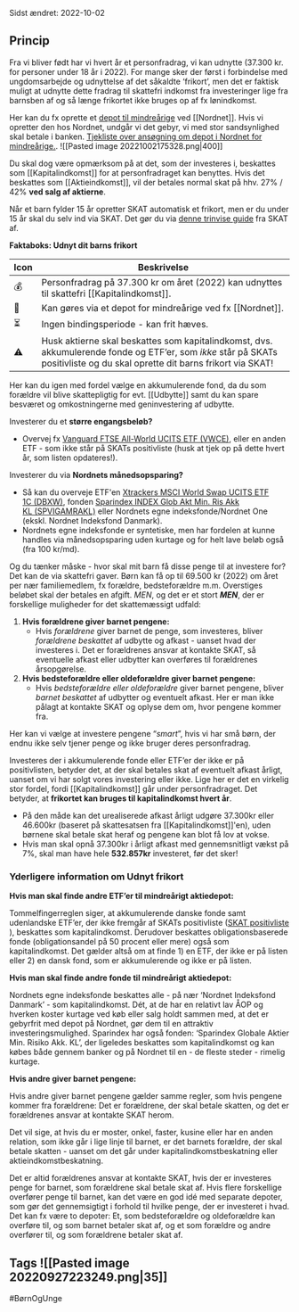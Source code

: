 Sidst ændret: 2022-10-02

## Princip
Fra vi bliver født har vi hvert år et personfradrag, vi kan udnytte (37.300 kr. for personer under 18 år i 2022). 
For mange sker der først i forbindelse med ungdomsarbejde og udnyttelse af det såkaldte ‘frikort’, men det er faktisk muligt at udnytte dette fradrag til skattefri indkomst fra investeringer lige fra barnsben af og så længe frikortet ikke bruges op af fx lønindkomst.

Her kan du fx oprette et [depot til mindreårige](https://www.nordnet.dk/onboarding) ved [[Nordnet]]. Hvis vi opretter den hos Nordnet, undgår vi det gebyr, vi med stor sandsynlighed skal betale i banken. [Tjekliste over ansøgning om depot i Nordnet for mindreårige.](https://nordnetforms.scrive.com/Survey/AnswerSurvey/3ca572a9-cab0-40db-8ab5-855160580e2e). 
![[Pasted image 20221002175328.png|400]]

Du skal dog være opmærksom på at det, som der investeres i, beskattes som [[Kapitalindkomst]] for at personfradraget kan benyttes. Hvis det beskattes som [[Aktieindkomst]], vil der betales normal skat på hhv. 27% / 42% **ved salg af aktierne**. 

Når et barn fylder 15 år opretter SKAT automatisk et frikort, men er du under 15 år skal du selv ind via SKAT. Det gør du via [denne trinvise guide](https://skat.dk/skat.aspx?oid=3449) fra SKAT af.

**Faktaboks: Udnyt dit barns frikort**

Icon | Beskrivelse
------------ | ------------
💰 | Personfradrag på 37.300 kr om året (2022) kan udnyttes til skattefri [[Kapitalindkomst]].
**👶** | Kan gøres via et depot for mindreårige ved fx [[Nordnet]].
⏳ | Ingen bindingsperiode - kan frit hæves.
⚠️ | Husk aktierne skal beskattes som kapitalindkomst, dvs. akkumulerende fonde og ETF’er, som _ikke_ står på SKATs positivliste og du skal oprette dit barns frikort via SKAT!

Her kan du igen med fordel vælge en akkumulerende fond, da du som forældre vil blive skattepligtig for evt. [[Udbytte]] samt du kan spare besværet og omkostningerne med geninvestering af udbytte.

Investerer du et **større engangsbeløb?** 
- Overvej fx [Vanguard FTSE All-World UCITS ETF (VWCE)](https://www.nordnet.dk/markedet/etf-lister/17086750-vanguard-ftse-all-world), eller en anden ETF - som ikke står på SKATs positivliste (husk at tjek op på dette hvert år, som listen opdateres!).

Investerer du via **Nordnets månedsopsparing?** 
- Så kan du overveje ETF'en [Xtrackers MSCI World Swap UCITS ETF 1C (DBXW)](https://www.nordnet.dk/markedet/etf-lister/16128193-xtrackers-msci-world?details), fonden [Sparindex INDEX Glob Akt Min. Ris Akk KL (SPVIGAMRAKL)](https://www.nordnet.dk/markedet/investeringsforeninger-liste/16670432-sparindex-index-glob) eller Nordnets egne indeksfonde/Nordnet One (ekskl. Nordnet Indeksfond Danmark). 
- Nordnets egne indeksfonde er syntetiske, men har fordelen at kunne handles via månedsopsparing uden kurtage og for helt lave beløb også (fra 100 kr/md).

Og du tænker måske - hvor skal mit barn få disse penge til at investere for? Det kan de via skattefri gaver. Børn kan få op til 69.500 kr (2022) om året per nær familiemedlem, fx forældre, bedsteforældre m.m. Overstiges beløbet skal der betales en afgift.
*MEN*, og det er et stort ***MEN***, der er forskellige muligheder for det skattemæssigt udfald:

1. **Hvis forældrene giver barnet pengene:**
	- Hvis *forældrene* giver barnet de penge, som investeres, bliver *forældrene beskattet* af udbytte og afkast - uanset hvad der investeres i. Det er forældrenes ansvar at kontakte SKAT, så eventuelle afkast eller udbytter kan overføres til forældrenes årsopgørelse.
2. **Hvis bedsteforældre eller oldeforældre giver barnet pengene:**
	- Hvis *bedsteforældre eller oldeforældre* giver barnet pengene, bliver *barnet beskattet* af udbytter og eventuelt afkast. Her er man ikke pålagt at kontakte SKAT og oplyse dem om, hvor pengene kommer fra.

Her kan vi vælge at investere pengene “*smart*”, hvis vi har små børn, der endnu ikke selv tjener penge og ikke bruger deres personfradrag. 

Investeres der i akkumulerende fonde eller ETF’er der ikke er på positivlisten, betyder det, at der skal betales skat af eventuelt afkast årligt, uanset om vi har solgt vores investering eller ikke. Lige her er det en virkelig stor fordel, fordi [[Kapitalindkomst]] går under personfradraget. Det betyder, at **frikortet kan bruges til kapitalindkomst hvert år**.
- På den måde kan det urealiserede afkast årligt udgøre 37.300kr eller 46.600kr (baseret på skattesatsen fra [[Kapitalindkomst]]'en), uden børnene skal betale skat heraf og pengene kan blot få lov at vokse.  
- Hvis man skal opnå 37.300kr i årligt afkast med gennemsnitligt vækst på 7%, skal man have hele **532.857kr** investeret, før det sker!
### Yderligere information om Udnyt frikort
**Hvis man skal finde andre ETF’er til mindreårigt aktiedepot:**

Tommelfingerreglen siger, at akkumulerende danske fonde samt udenlandske ETF’er, der ikke fremgår af SKATs positivliste ([SKAT positivliste](https://skat.dk/getfile.aspx?id=146390&type=xlsx) ), beskattes som kapitalindkomst. Derudover beskattes obligationsbaserede fonde (obligationsandel på 50 procent eller mere) også som kapitalindkomst. Det gælder altså om at finde 1) en ETF, der ikke er på listen eller 2) en dansk fond, som er akkumulerende og ikke er på listen.

**Hvis man skal finde andre fonde til mindreårigt aktiedepot:**

Nordnets egne indeksfonde beskattes alle - på nær ‘Nordnet Indeksfond Danmark’ - som kapitalindkomst. Dét, at de har en relativt lav ÅOP og hverken koster kurtage ved køb eller salg holdt sammen med, at det er gebyrfrit med depot på Nordnet, gør dem til en attraktiv investeringsmulighed. 
Sparindex har også fonden: ‘Sparindex Globale Aktier Min. Risiko Akk. KL’, der ligeledes beskattes som kapitalindkomst og kan købes både gennem banker og på Nordnet til en - de fleste steder - rimelig kurtage.

**Hvis andre giver barnet pengene:**

Hvis andre giver barnet pengene gælder samme regler, som hvis pengene kommer fra forældrene: Det er forældrene, der skal betale skatten, og det er forældrenes ansvar at kontakte SKAT herom.

Det vil sige, at hvis du er moster, onkel, faster, kusine eller har en anden relation, som ikke går i lige linje til barnet, er det barnets forældre, der skal betale skatten - uanset om det går under kapitalindkomstbeskatning eller aktieindkomstbeskatning.

Det er altid forældrenes ansvar at kontakte SKAT, hvis der er investeres penge for barnet, som forældrene skal betale skat af. Hvis flere forskellige overfører penge til barnet, kan det være en god idé med separate depoter, som gør det gennemsigtigt i forhold til hvilke penge, der er investeret i hvad. Det kan fx være to depoter: Et, som bedsteforældre og oldeforældre kan overføre til, og som barnet betaler skat af, og et som forældre og andre overfører til, og som forældrene betaler skat af.
## Tags ![[Pasted image 20220927223249.png|35]]
#BørnOgUnge
